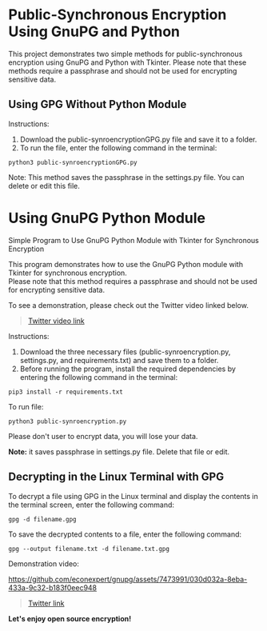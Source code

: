 # Public-Synchronous Encryption Using GnuPG and Python

This project demonstrates two simple methods for public-synchronous encryption using GnuPG and Python with Tkinter. Please note that these methods require a passphrase and should not be used for encrypting sensitive data.

## Using GPG Without Python Module

Instructions:
1. Download the public-synroencryptionGPG.py file and save it to a folder.
2. To run the file, enter the following command in the terminal:

```
python3 public-synroencryptionGPG.py   
```

Note: This method saves the passphrase in the settings.py file. You can delete or edit this file.

# Using GnuPG Python Module
Simple Program to Use GnuPG Python Module with Tkinter for Synchronous Encryption

This program demonstrates how to use the GnuPG Python module with Tkinter for synchronous encryption.      
Please note that this method requires a passphrase and should not be used for encrypting sensitive data.      

To see a demonstration, please check out the Twitter video linked below.

<blockquote class="twitter-tweet"><a href="https://twitter.com/econexpert/status/1639548054196854784">Twitter video link</a></blockquote> 

Instructions:

1. Download the three necessary files (public-synroencryption.py, settings.py, and requirements.txt) and save them to a folder.
2. Before running the program, install the required dependencies by entering the following command in the terminal:

```
pip3 install -r requirements.txt
```
To run file:
```
python3 public-synroencryption.py
```
Please don't user to encrypt data, you will lose your data.


**Note:** it saves passphrase in settings.py file. Delete that file or edit. 

## Decrypting in the Linux Terminal with GPG
   
To decrypt a file using GPG in the Linux terminal and display the contents in the terminal screen, enter the following command:
   
```
gpg -d filename.gpg
```
To save the decrypted contents to a file, enter the following command: 

```
gpg --output filename.txt -d filename.txt.gpg
```

Demonstration video: 

https://github.com/econexpert/gnupg/assets/7473991/030d032a-8eba-433a-9c32-b183f0eec948

<blockquote class="twitter-tweet"><a href="https://twitter.com/econexpert/status/1643880707901607936">Twitter link</a></blockquote> 


**Let's enjoy open source encryption!**
